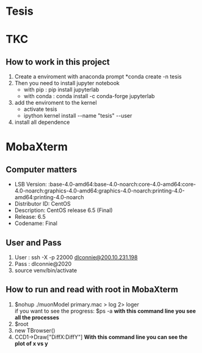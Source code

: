 # Tesis 

# TKC

## How to work in this project

  1. Create a enviroment with anaconda prompt 
      *conda create -n tesis
  2. Then you need to install jupyter notebook
      * with pip : pip install jupyterlab
      * with conda : conda install -c conda-forge jupyterlab
  3. add the enviroment to the kernel
      * activate tesis
      * ipython kernel install --name "tesis" --user
  4. install all dependence
    


# MobaXterm

## Computer matters
  * LSB Version:    :base-4.0-amd64:base-4.0-noarch:core-4.0-amd64:core-4.0-noarch:graphics-4.0-amd64:graphics-4.0-noarch:printing-4.0-amd64:printing-4.0-noarch
  * Distributor ID: CentOS
  * Description:    CentOS release 6.5 (Final)
  * Release:        6.5
  * Codename:       Final


## User and Pass
  1. User : ssh -X -p 22000 dlconnie@200.10.231.198
  2. Pass : dlconnie@2020 
  3. source venv/bin/activate


## How to run and read with root in MobaXterm
  1. $nohup ./muonModel primary.mac > log 2> loger  
    if you want to see the progress: $ps -a **with this command line you see all the processes**
  2. $root
  3. new TBrowser()
  4. CCD1->Draw["DiffX:DiffY"] **With this command line you can see the plot of x vs y**
